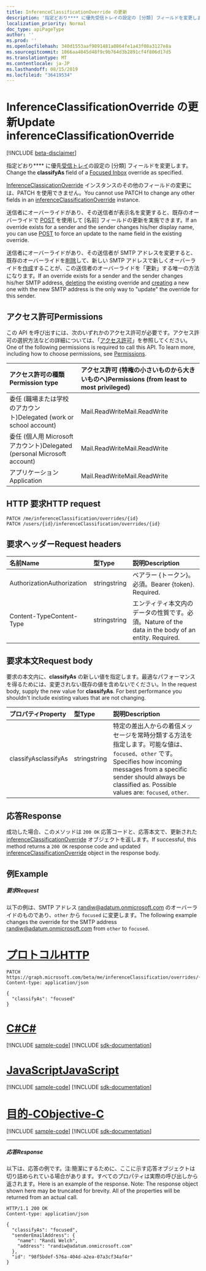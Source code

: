 ```yaml
---
title: InferenceClassificationOverride の更新
description: '指定どおり**** に優先受信トレイの設定の [分類] フィールドを変更します。 '
localization_priority: Normal
doc_type: apiPageType
author: ''
ms.prod: ''
ms.openlocfilehash: 340d1553aaf9891481a0864fe1a43f08a3127e8a
ms.sourcegitcommit: 1066aa4045d48f9c9b764d3b2891cf4f806d17d5
ms.translationtype: MT
ms.contentlocale: ja-JP
ms.lasthandoff: 08/15/2019
ms.locfileid: "36419534"
---
```

# <a name="update-inferenceclassificationoverride"></a><span data-ttu-id="cc3c4-103">InferenceClassificationOverride の更新</span><span class="sxs-lookup"><span data-stu-id="cc3c4-103">Update inferenceClassificationOverride</span></span>

[!INCLUDE [beta-disclaimer](../../includes/beta-disclaimer.md)]

<span data-ttu-id="cc3c4-104">指定どおり\*\*\*\* に優先[受信トレイ](../resources/manage-focused-inbox.md)の設定の [分類] フィールドを変更します。</span><span class="sxs-lookup"><span data-stu-id="cc3c4-104">Change the **classifyAs** field of a [Focused Inbox](../resources/manage-focused-inbox.md) override as specified.</span></span> 

<span data-ttu-id="cc3c4-105">[InferenceClassicationOverride](../resources/inferenceclassificationoverride.md) インスタンスのその他のフィールドの変更には、PATCH を使用できません。</span><span class="sxs-lookup"><span data-stu-id="cc3c4-105">You cannot use PATCH to change any other fields in an [inferenceClassificationOverride](../resources/inferenceclassificationoverride.md) instance.</span></span> 

<span data-ttu-id="cc3c4-106">送信者にオーバーライドがあり、その送信者が表示名を変更すると、既存のオーバーライドで [POST](inferenceclassification-post-overrides.md) を使用して [名前] フィールドの更新を実施できます。</span><span class="sxs-lookup"><span data-stu-id="cc3c4-106">If an override exists for a sender and the sender changes his/her display name, you can use [POST](inferenceclassification-post-overrides.md) to force an update to the name field in the existing override.</span></span>

<span data-ttu-id="cc3c4-107">送信者にオーバーライドがあり、その送信者が SMTP アドレスを変更すると、既存のオーバーライドを[削除](inferenceclassificationoverride-delete.md)して、新しい SMTP アドレスで新しくオーバーライドを[作成](inferenceclassification-post-overrides.md)することが、この送信者のオーバーライドを「更新」する唯一の方法になります。</span><span class="sxs-lookup"><span data-stu-id="cc3c4-107">If an override exists for a sender and the sender changes his/her SMTP address, [deleting](inferenceclassificationoverride-delete.md) the existing override and [creating](inferenceclassification-post-overrides.md) a new one with the new SMTP address is the only way to "update" the override for this sender.</span></span>

## <a name="permissions"></a><span data-ttu-id="cc3c4-108">アクセス許可</span><span class="sxs-lookup"><span data-stu-id="cc3c4-108">Permissions</span></span>
<span data-ttu-id="cc3c4-p101">この API を呼び出すには、次のいずれかのアクセス許可が必要です。アクセス許可の選択方法などの詳細については、「[アクセス許可](/graph/permissions-reference)」を参照してください。</span><span class="sxs-lookup"><span data-stu-id="cc3c4-p101">One of the following permissions is required to call this API. To learn more, including how to choose permissions, see [Permissions](/graph/permissions-reference).</span></span>

|<span data-ttu-id="cc3c4-111">アクセス許可の種類</span><span class="sxs-lookup"><span data-stu-id="cc3c4-111">Permission type</span></span>      | <span data-ttu-id="cc3c4-112">アクセス許可 (特権の小さいものから大きいものへ)</span><span class="sxs-lookup"><span data-stu-id="cc3c4-112">Permissions (from least to most privileged)</span></span>              |
|:--------------------|:---------------------------------------------------------|
|<span data-ttu-id="cc3c4-113">委任 (職場または学校のアカウント)</span><span class="sxs-lookup"><span data-stu-id="cc3c4-113">Delegated (work or school account)</span></span> | <span data-ttu-id="cc3c4-114">Mail.ReadWrite</span><span class="sxs-lookup"><span data-stu-id="cc3c4-114">Mail.ReadWrite</span></span>    |
|<span data-ttu-id="cc3c4-115">委任 (個人用 Microsoft アカウント)</span><span class="sxs-lookup"><span data-stu-id="cc3c4-115">Delegated (personal Microsoft account)</span></span> | <span data-ttu-id="cc3c4-116">Mail.ReadWrite</span><span class="sxs-lookup"><span data-stu-id="cc3c4-116">Mail.ReadWrite</span></span>    |
|<span data-ttu-id="cc3c4-117">アプリケーション</span><span class="sxs-lookup"><span data-stu-id="cc3c4-117">Application</span></span> | <span data-ttu-id="cc3c4-118">Mail.ReadWrite</span><span class="sxs-lookup"><span data-stu-id="cc3c4-118">Mail.ReadWrite</span></span> |

## <a name="http-request"></a><span data-ttu-id="cc3c4-119">HTTP 要求</span><span class="sxs-lookup"><span data-stu-id="cc3c4-119">HTTP request</span></span>
<!-- { "blockType": "ignored" } -->
```http
PATCH /me/inferenceClassification/overrides/{id}
PATCH /users/{id}/inferenceClassification/overrides/{id}
```

## <a name="request-headers"></a><span data-ttu-id="cc3c4-120">要求ヘッダー</span><span class="sxs-lookup"><span data-stu-id="cc3c4-120">Request headers</span></span>
| <span data-ttu-id="cc3c4-121">名前</span><span class="sxs-lookup"><span data-stu-id="cc3c4-121">Name</span></span>       | <span data-ttu-id="cc3c4-122">型</span><span class="sxs-lookup"><span data-stu-id="cc3c4-122">Type</span></span> | <span data-ttu-id="cc3c4-123">説明</span><span class="sxs-lookup"><span data-stu-id="cc3c4-123">Description</span></span>|
|:---------------|:--------|:----------|
| <span data-ttu-id="cc3c4-124">Authorization</span><span class="sxs-lookup"><span data-stu-id="cc3c4-124">Authorization</span></span>  | <span data-ttu-id="cc3c4-125">string</span><span class="sxs-lookup"><span data-stu-id="cc3c4-125">string</span></span>  | <span data-ttu-id="cc3c4-p102">ベアラー {トークン}。必須。</span><span class="sxs-lookup"><span data-stu-id="cc3c4-p102">Bearer {token}. Required.</span></span> |
| <span data-ttu-id="cc3c4-128">Content-Type</span><span class="sxs-lookup"><span data-stu-id="cc3c4-128">Content-Type</span></span> | <span data-ttu-id="cc3c4-129">string</span><span class="sxs-lookup"><span data-stu-id="cc3c4-129">string</span></span>  | <span data-ttu-id="cc3c4-p103">エンティティ本文内のデータの性質です。必須。</span><span class="sxs-lookup"><span data-stu-id="cc3c4-p103">Nature of the data in the body of an entity. Required.</span></span> |

## <a name="request-body"></a><span data-ttu-id="cc3c4-132">要求本文</span><span class="sxs-lookup"><span data-stu-id="cc3c4-132">Request body</span></span>
<span data-ttu-id="cc3c4-p104">要求の本文内に、**classifyAs** の新しい値を指定します。最適なパフォーマンスを得るためには、変更されない既存の値を含めないでください。</span><span class="sxs-lookup"><span data-stu-id="cc3c4-p104">In the request body, supply the new value for **classifyAs**. For best performance you shouldn't include existing values that are not changing.</span></span>

| <span data-ttu-id="cc3c4-135">プロパティ</span><span class="sxs-lookup"><span data-stu-id="cc3c4-135">Property</span></span>     | <span data-ttu-id="cc3c4-136">型</span><span class="sxs-lookup"><span data-stu-id="cc3c4-136">Type</span></span>   |<span data-ttu-id="cc3c4-137">説明</span><span class="sxs-lookup"><span data-stu-id="cc3c4-137">Description</span></span>|
|:---------------|:--------|:----------|
|<span data-ttu-id="cc3c4-138">classifyAs</span><span class="sxs-lookup"><span data-stu-id="cc3c4-138">classifyAs</span></span>|<span data-ttu-id="cc3c4-139">string</span><span class="sxs-lookup"><span data-stu-id="cc3c4-139">string</span></span>| <span data-ttu-id="cc3c4-p105">特定の差出人からの着信メッセージを常時分類する方法を指定します。可能な値は、`focused`、`other` です。</span><span class="sxs-lookup"><span data-stu-id="cc3c4-p105">Specifies how incoming messages from a specific sender should always be classified as. Possible values are: `focused`, `other`.</span></span>|

## <a name="response"></a><span data-ttu-id="cc3c4-142">応答</span><span class="sxs-lookup"><span data-stu-id="cc3c4-142">Response</span></span>

<span data-ttu-id="cc3c4-143">成功した場合、このメソッドは `200 OK` 応答コードと、応答本文で、更新された [inferenceClassificationOverride](../resources/inferenceclassificationoverride.md) オブジェクトを返します。</span><span class="sxs-lookup"><span data-stu-id="cc3c4-143">If successful, this method returns a `200 OK` response code and updated [inferenceClassificationOverride](../resources/inferenceclassificationoverride.md) object in the response body.</span></span>
## <a name="example"></a><span data-ttu-id="cc3c4-144">例</span><span class="sxs-lookup"><span data-stu-id="cc3c4-144">Example</span></span>
##### <a name="request"></a><span data-ttu-id="cc3c4-145">要求</span><span class="sxs-lookup"><span data-stu-id="cc3c4-145">Request</span></span>
<span data-ttu-id="cc3c4-146">以下の例は、SMTP アドレス randiw@adatum.onmicrosoft.com のオーバーライドのものであり、`other` から `focused` に変更します。</span><span class="sxs-lookup"><span data-stu-id="cc3c4-146">The following example changes the override for the SMTP address randiw@adatum.onmicrosoft.com from `other` to `focused`.</span></span>


# <a name="httptabhttp"></a>[<span data-ttu-id="cc3c4-147">プロトコル</span><span class="sxs-lookup"><span data-stu-id="cc3c4-147">HTTP</span></span>](#tab/http)
<!-- {
  "blockType": "request",
  "name": "update_inferenceclassificationoverride"
}-->
```http
PATCH https://graph.microsoft.com/beta/me/inferenceClassification/overrides/{id}
Content-type: application/json

{
  "classifyAs": "focused"
}
```
# <a name="ctabcsharp"></a>[<span data-ttu-id="cc3c4-148">C#</span><span class="sxs-lookup"><span data-stu-id="cc3c4-148">C#</span></span>](#tab/csharp)
[!INCLUDE [sample-code](../includes/snippets/csharp/update-inferenceclassificationoverride-csharp-snippets.md)]
[!INCLUDE [sdk-documentation](../includes/snippets/snippets-sdk-documentation-link.md)]

# <a name="javascripttabjavascript"></a>[<span data-ttu-id="cc3c4-149">JavaScript</span><span class="sxs-lookup"><span data-stu-id="cc3c4-149">JavaScript</span></span>](#tab/javascript)
[!INCLUDE [sample-code](../includes/snippets/javascript/update-inferenceclassificationoverride-javascript-snippets.md)]
[!INCLUDE [sdk-documentation](../includes/snippets/snippets-sdk-documentation-link.md)]

# <a name="objective-ctabobjc"></a>[<span data-ttu-id="cc3c4-150">目的-C</span><span class="sxs-lookup"><span data-stu-id="cc3c4-150">Objective-C</span></span>](#tab/objc)
[!INCLUDE [sample-code](../includes/snippets/objc/update-inferenceclassificationoverride-objc-snippets.md)]
[!INCLUDE [sdk-documentation](../includes/snippets/snippets-sdk-documentation-link.md)]

---

##### <a name="response"></a><span data-ttu-id="cc3c4-151">応答</span><span class="sxs-lookup"><span data-stu-id="cc3c4-151">Response</span></span>
<span data-ttu-id="cc3c4-p106">以下は、応答の例です。注:簡潔にするために、ここに示す応答オブジェクトは切り詰められている場合があります。すべてのプロパティは実際の呼び出しから返されます。</span><span class="sxs-lookup"><span data-stu-id="cc3c4-p106">Here is an example of the response. Note: The response object shown here may be truncated for brevity. All of the properties will be returned from an actual call.</span></span>
<!-- {
  "blockType": "response",
  "truncated": true,
  "@odata.type": "microsoft.graph.inferenceClassificationOverride"
} -->
```http
HTTP/1.1 200 OK
Content-type: application/json

{
  "classifyAs": "focused",
  "senderEmailAddress": {
    "name": "Randi Welch",
    "address": "randiw@adatum.onmicrosoft.com"
  },
  "id": "98f5bdef-576a-404d-a2ea-07a3cf34af4r"
}
```

<!-- uuid: 8fcb5dbc-d5aa-4681-8e31-b001d5168d79
2015-10-25 14:57:30 UTC -->
<!--
{
  "type": "#page.annotation",
  "description": "Update inferenceclassificationoverride",
  "keywords": "",
  "section": "documentation",
  "tocPath": "",
  "suppressions": [
  ]
}
-->
